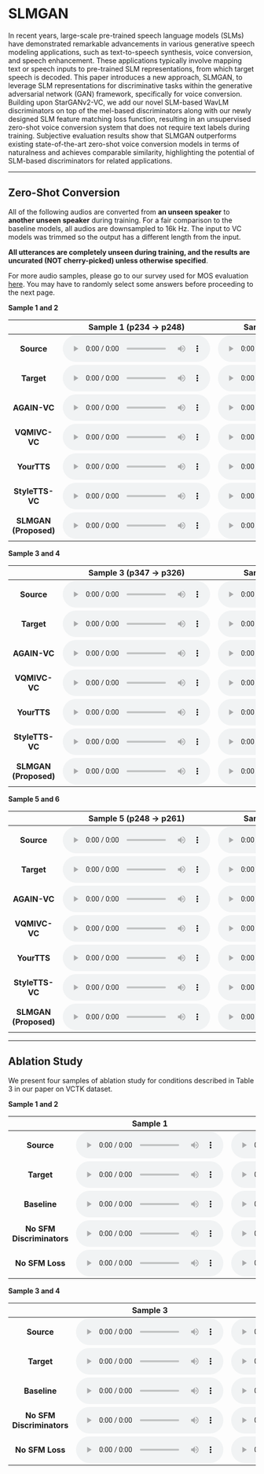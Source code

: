 # SLMGAN

In recent years, large-scale pre-trained speech language models (SLMs) have demonstrated remarkable advancements in various generative speech modeling applications, such as text-to-speech synthesis, voice conversion, and speech enhancement. These applications typically involve mapping text or speech inputs to pre-trained SLM representations, from which target speech is decoded. This paper introduces a new approach, SLMGAN, to leverage SLM representations for discriminative tasks within the generative adversarial network (GAN) framework, specifically for voice conversion. Building upon StarGANv2-VC, we add our novel SLM-based WavLM discriminators on top of the mel-based discriminators along with our newly designed SLM feature matching loss function, resulting in an unsupervised zero-shot voice conversion system that does not require text labels during training. Subjective evaluation results show that SLMGAN outperforms existing state-of-the-art zero-shot voice conversion models in terms of naturalness and achieves comparable similarity, highlighting the potential of SLM-based discriminators for related applications.

---

## Zero-Shot Conversion

All of the following audios are converted from **an unseen speaker** to **another unseen speaker** during training. For a fair comparison to the baseline models, all audios are downsampled to 16k Hz. The input to VC models was trimmed so the output has a different length from the input. 

**All utterances are completely unseen during training, and the results are uncurated (NOT cherry-picked) unless otherwise specified**.

For more audio samples, please go to our survey used for MOS evaluation [here](https://survey.alchemer.com/s3/7323195/VC-wavLM-GT-0424).  You may have to randomly select some answers before proceeding to the next page.

**Sample 1 and 2**

|              | Sample 1 (p234 → p248) | Sample 2 (p261 → p245) |
|:------------:|:-------:|:-------:|
|    **Source**    |    <audio controls="controls">  <source type="audio/wav" src="https://raw.githubusercontent.com/slmgan/slmgan.github.io/main/demo/source/11.wav"></source> </audio>   |    <audio controls="controls">  <source type="audio/wav" src="https://raw.githubusercontent.com/slmgan/slmgan.github.io/main/demo/source/39.wav"></source> </audio>  |
|    **Target**    |     <audio controls="controls">  <source type="audio/wav" src="https://raw.githubusercontent.com/slmgan/slmgan.github.io/main/demo/gt/11.wav"></source> </audio>   |     <audio controls="controls">  <source type="audio/wav" src="https://raw.githubusercontent.com/slmgan/slmgan.github.io/main/demo/gt/39.wav"></source> </audio> |
|    **AGAIN-VC**   |     <audio controls="controls">  <source type="audio/wav" src="https://raw.githubusercontent.com/slmgan/slmgan.github.io/main/demo/againvc/11.wav"></source> </audio>    |     <audio controls="controls">  <source type="audio/wav" src="https://raw.githubusercontent.com/slmgan/slmgan.github.io/main/demo/againvc/39.wav"></source> </audio>     |
|    **VQMIVC-VC**   |     <audio controls="controls">  <source type="audio/wav" src="https://raw.githubusercontent.com/slmgan/slmgan.github.io/main/demo/vqmivc/11.wav"></source> </audio>    |     <audio controls="controls">  <source type="audio/wav" src="https://raw.githubusercontent.com/slmgan/slmgan.github.io/main/demo/vqmivc/39.wav"></source> </audio>     |
| **YourTTS** |    <audio controls="controls">  <source type="audio/wav" src="https://raw.githubusercontent.com/slmgan/slmgan.github.io/main/demo/yourtts/11.wav"></source> </audio>     |    <audio controls="controls">  <source type="audio/wav" src="https://raw.githubusercontent.com/slmgan/slmgan.github.io/main/demo/yourtts/39.wav"></source> </audio>      |
| **StyleTTS-VC** |    <audio controls="controls">  <source type="audio/wav" src="https://raw.githubusercontent.com/slmgan/slmgan.github.io/main/demo/stylettsvc/11.wav"></source> </audio>     |    <audio controls="controls">  <source type="audio/wav" src="https://raw.githubusercontent.com/slmgan/slmgan.github.io/main/demo/stylettsvc/39.wav"></source> </audio>      |
| **SLMGAN (Proposed)** |    <audio controls="controls">  <source type="audio/wav" src="https://raw.githubusercontent.com/slmgan/slmgan.github.io/main/demo/slmgan/11.wav"></source> </audio>     |    <audio controls="controls">  <source type="audio/wav" src="https://raw.githubusercontent.com/slmgan/slmgan.github.io/main/demo/slmgan/39.wav"></source> </audio>      |

**Sample 3 and 4**

|              | Sample 3 (p347 → p326) | Sample 4 (p261 → p234) |
|:------------:|:-------:|:-------:|
|    **Source**    |    <audio controls="controls">  <source type="audio/wav" src="https://raw.githubusercontent.com/slmgan/slmgan.github.io/main/demo/source/65.wav"></source> </audio>   |    <audio controls="controls">  <source type="audio/wav" src="https://raw.githubusercontent.com/slmgan/slmgan.github.io/main/demo/source/68.wav"></source> </audio>  |
|    **Target**    |     <audio controls="controls">  <source type="audio/wav" src="https://raw.githubusercontent.com/slmgan/slmgan.github.io/main/demo/gt/65.wav"></source> </audio>   |     <audio controls="controls">  <source type="audio/wav" src="https://raw.githubusercontent.com/slmgan/slmgan.github.io/main/demo/gt/68.wav"></source> </audio> |
|    **AGAIN-VC**   |     <audio controls="controls">  <source type="audio/wav" src="https://raw.githubusercontent.com/slmgan/slmgan.github.io/main/demo/againvc/65.wav"></source> </audio>    |     <audio controls="controls">  <source type="audio/wav" src="https://raw.githubusercontent.com/slmgan/slmgan.github.io/main/demo/againvc/68.wav"></source> </audio>     |
|    **VQMIVC-VC**   |     <audio controls="controls">  <source type="audio/wav" src="https://raw.githubusercontent.com/slmgan/slmgan.github.io/main/demo/vqmivc/65.wav"></source> </audio>    |     <audio controls="controls">  <source type="audio/wav" src="https://raw.githubusercontent.com/slmgan/slmgan.github.io/main/demo/vqmivc/68.wav"></source> </audio>     |
| **YourTTS** |    <audio controls="controls">  <source type="audio/wav" src="https://raw.githubusercontent.com/slmgan/slmgan.github.io/main/demo/yourtts/65.wav"></source> </audio>     |    <audio controls="controls">  <source type="audio/wav" src="https://raw.githubusercontent.com/slmgan/slmgan.github.io/main/demo/yourtts/68.wav"></source> </audio>      |
| **StyleTTS-VC** |    <audio controls="controls">  <source type="audio/wav" src="https://raw.githubusercontent.com/slmgan/slmgan.github.io/main/demo/stylettsvc/65.wav"></source> </audio>     |    <audio controls="controls">  <source type="audio/wav" src="https://raw.githubusercontent.com/slmgan/slmgan.github.io/main/demo/stylettsvc/68.wav"></source> </audio>      |
| **SLMGAN (Proposed)** |    <audio controls="controls">  <source type="audio/wav" src="https://raw.githubusercontent.com/slmgan/slmgan.github.io/main/demo/slmgan/65.wav"></source> </audio>     |    <audio controls="controls">  <source type="audio/wav" src="https://raw.githubusercontent.com/slmgan/slmgan.github.io/main/demo/slmgan/68.wav"></source> </audio>      |

**Sample 5 and 6**

|              | Sample 5 (p248 → p261) | Sample 6 (p234 → p245) |
|:------------:|:-------:|:-------:|
|    **Source**    |    <audio controls="controls">  <source type="audio/wav" src="https://raw.githubusercontent.com/slmgan/slmgan.github.io/main/demo/source/33.wav"></source> </audio>   |    <audio controls="controls">  <source type="audio/wav" src="https://raw.githubusercontent.com/slmgan/slmgan.github.io/main/demo/source/0.wav"></source> </audio>  |
|    **Target**    |     <audio controls="controls">  <source type="audio/wav" src="https://raw.githubusercontent.com/slmgan/slmgan.github.io/main/demo/gt/33.wav"></source> </audio>   |     <audio controls="controls">  <source type="audio/wav" src="https://raw.githubusercontent.com/slmgan/slmgan.github.io/main/demo/gt/0.wav"></source> </audio> |
|    **AGAIN-VC**   |     <audio controls="controls">  <source type="audio/wav" src="https://raw.githubusercontent.com/slmgan/slmgan.github.io/main/demo/againvc/33.wav"></source> </audio>    |     <audio controls="controls">  <source type="audio/wav" src="https://raw.githubusercontent.com/slmgan/slmgan.github.io/main/demo/againvc/0.wav"></source> </audio>     |
|    **VQMIVC-VC**   |     <audio controls="controls">  <source type="audio/wav" src="https://raw.githubusercontent.com/slmgan/slmgan.github.io/main/demo/vqmivc/33.wav"></source> </audio>    |     <audio controls="controls">  <source type="audio/wav" src="https://raw.githubusercontent.com/slmgan/slmgan.github.io/main/demo/vqmivc/0.wav"></source> </audio>     |
| **YourTTS** |    <audio controls="controls">  <source type="audio/wav" src="https://raw.githubusercontent.com/slmgan/slmgan.github.io/main/demo/yourtts/33.wav"></source> </audio>     |    <audio controls="controls">  <source type="audio/wav" src="https://raw.githubusercontent.com/slmgan/slmgan.github.io/main/demo/yourtts/0.wav"></source> </audio>      |
| **StyleTTS-VC** |    <audio controls="controls">  <source type="audio/wav" src="https://raw.githubusercontent.com/slmgan/slmgan.github.io/main/demo/stylettsvc/33.wav"></source> </audio>     |    <audio controls="controls">  <source type="audio/wav" src="https://raw.githubusercontent.com/slmgan/slmgan.github.io/main/demo/stylettsvc/0.wav"></source> </audio>      |
| **SLMGAN (Proposed)** |    <audio controls="controls">  <source type="audio/wav" src="https://raw.githubusercontent.com/slmgan/slmgan.github.io/main/demo/slmgan/33.wav"></source> </audio>     |    <audio controls="controls">  <source type="audio/wav" src="https://raw.githubusercontent.com/slmgan/slmgan.github.io/main/demo/slmgan/0.wav"></source> </audio>      |

---

## Ablation Study

We present four samples of ablation study for conditions described in Table 3 in our paper on VCTK dataset. 

**Sample 1 and 2**

|              | Sample 1 | Sample 2 |
|:------------:|:-------:|:-------:|
|    **Source**    |    <audio controls="controls">  <source type="audio/wav" src="https://raw.githubusercontent.com/slmgan/slmgan.github.io/main/ablation/source/2.wav"></source> </audio>   |    <audio controls="controls">  <source type="audio/wav" src="https://raw.githubusercontent.com/slmgan/slmgan.github.io/main/ablation/source/15.wav"></source> </audio>  |
|    **Target**    |     <audio controls="controls">  <source type="audio/wav" src="https://raw.githubusercontent.com/slmgan/slmgan.github.io/main/ablation/gt/2.wav"></source> </audio>   |     <audio controls="controls">  <source type="audio/wav" src="https://raw.githubusercontent.com/slmgan/slmgan.github.io/main/ablation/gt/15.wav"></source> </audio> |
|    **Baseline**   |     <audio controls="controls">  <source type="audio/wav" src="https://raw.githubusercontent.com/slmgan/slmgan.github.io/main/ablation/baseline/2.wav"></source> </audio>    |     <audio controls="controls">  <source type="audio/wav" src="https://raw.githubusercontent.com/slmgan/slmgan.github.io/main/ablation/baseline/15.wav"></source> </audio>     |
|    **No SFM Discriminators**   |     <audio controls="controls">  <source type="audio/wav" src="https://raw.githubusercontent.com/slmgan/slmgan.github.io/main/ablation/nosfm/2.wav"></source> </audio>    |     <audio controls="controls">  <source type="audio/wav" src="https://raw.githubusercontent.com/slmgan/slmgan.github.io/main/ablation/nosfm/15.wav"></source> </audio>     |
|    **No SFM Loss**   |     <audio controls="controls">  <source type="audio/wav" src="https://raw.githubusercontent.com/slmgan/slmgan.github.io/main/ablation/nofm/2.wav"></source> </audio>    |     <audio controls="controls">  <source type="audio/wav" src="https://raw.githubusercontent.com/slmgan/slmgan.github.io/main/ablation/nofm/15.wav"></source> </audio>     |

**Sample 3 and 4**

|              | Sample 3 | Sample 4 |
|:------------:|:-------:|:-------:|
|    **Source**    |    <audio controls="controls">  <source type="audio/wav" src="https://raw.githubusercontent.com/slmgan/slmgan.github.io/main/ablation/source/40.wav"></source> </audio>   |    <audio controls="controls">  <source type="audio/wav" src="https://raw.githubusercontent.com/slmgan/slmgan.github.io/main/ablation/source/25.wav"></source> </audio>  |
|    **Target**    |     <audio controls="controls">  <source type="audio/wav" src="https://raw.githubusercontent.com/slmgan/slmgan.github.io/main/ablation/gt/40.wav"></source> </audio>   |     <audio controls="controls">  <source type="audio/wav" src="https://raw.githubusercontent.com/slmgan/slmgan.github.io/main/ablation/gt/25.wav"></source> </audio> |
|    **Baseline**   |     <audio controls="controls">  <source type="audio/wav" src="https://raw.githubusercontent.com/slmgan/slmgan.github.io/main/ablation/baseline/40.wav"></source> </audio>    |     <audio controls="controls">  <source type="audio/wav" src="https://raw.githubusercontent.com/slmgan/slmgan.github.io/main/ablation/baseline/25.wav"></source> </audio>     |
|    **No SFM Discriminators**   |     <audio controls="controls">  <source type="audio/wav" src="https://raw.githubusercontent.com/slmgan/slmgan.github.io/main/ablation/nosfm/40.wav"></source> </audio>    |     <audio controls="controls">  <source type="audio/wav" src="https://raw.githubusercontent.com/slmgan/slmgan.github.io/main/ablation/nosfm/25.wav"></source> </audio>     |
|    **No SFM Loss**   |     <audio controls="controls">  <source type="audio/wav" src="https://raw.githubusercontent.com/slmgan/slmgan.github.io/main/ablation/nofm/40.wav"></source> </audio>    |     <audio controls="controls">  <source type="audio/wav" src="https://raw.githubusercontent.com/slmgan/slmgan.github.io/main/ablation/nofm/25.wav"></source> </audio>     |
